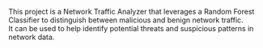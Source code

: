 This project is a Network Traffic Analyzer that leverages a Random Forest Classifier to distinguish between malicious and benign network traffic.<br> It can be used to help identify potential threats and suspicious patterns in network data.

